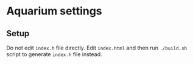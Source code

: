 # Aquarium settings 

## Setup
Do not edit `index.h` file directly.
Edit `index.html` and then run `./build.sh` script to generate `index.h` file instead.
